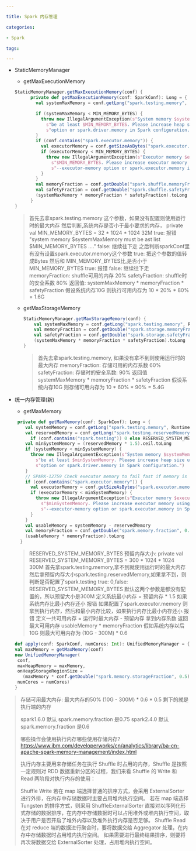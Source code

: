 ```yaml
---

title: Spark 内存管理

categories:

- Spark

tags:

---
```


- StaticMemoryManager

  - getMaxExecutionMemory

  ```scala
  StaticMemoryManager.getMaxExecutionMemory(conf) {
        private def getMaxExecutionMemory(conf: SparkConf): Long = {
          val systemMaxMemory = conf.getLong("spark.testing.memory", Runtime.getRuntime.maxMemory)
  
          if (systemMaxMemory < MIN_MEMORY_BYTES) {
            throw new IllegalArgumentException(s"System memory $systemMaxMemory must " +
              s"be at least $MIN_MEMORY_BYTES. Please increase heap size using the --driver-memory " +
              s"option or spark.driver.memory in Spark configuration.")
          }
          if (conf.contains("spark.executor.memory")) {
            val executorMemory = conf.getSizeAsBytes("spark.executor.memory")
            if (executorMemory < MIN_MEMORY_BYTES) {
              throw new IllegalArgumentException(s"Executor memory $executorMemory must be at least " +
                s"$MIN_MEMORY_BYTES. Please increase executor memory using the " +
                s"--executor-memory option or spark.executor.memory in Spark configuration.")
            }
          }
          val memoryFraction = conf.getDouble("spark.shuffle.memoryFraction", 0.2)
          val safetyFraction = conf.getDouble("spark.shuffle.safetyFraction", 0.8)
          (systemMaxMemory * memoryFraction * safetyFraction).toLong
        }
  }
  ```

  > 首先去拿spark.testing.memory 这个参数，如果没有配置则使用运行时的最大内存
  > 然后判断,系统内存是否小于最小要求的内存， private val MIN_MEMORY_BYTES = 32 * 1024 * 1024   32M
  > true: 报错 "system memory $systemMaxMemory must be ast list $MIN_MEMORY_BYTES ...."
  > false: 继续往下走
  > 之后判断sparkConf里有没有设置spark.executor.memory这个参数
  > true: 把这个参数的值转成Bytes 然后和 MIN_MEMORY_BYTES比,是否小于MIN_MEMORY_BYTES
  >       true:  报错
  > false: 继续往下走
  > memoryFraction: shuffle可用的内存 20%
  > safetyFraction: shuffle时的安全系数 80%
  > 返回值: systemMaxMemory * memoryFraction * safetyFraction
  > 假设系统内存10G 则执行可用内存为 10 * 20% * 80% = 1.6G

  - getMaxStorageMemory

    ```scala
    StaticMemoryManager.getMaxStorageMemory(conf) {
        val systemMaxMemory = conf.getLong("spark.testing.memory", Runtime.getRuntime.maxMemory)
        val memoryFraction = conf.getDouble("spark.storage.memoryFraction", 0.6)
        val safetyFraction = conf.getDouble("spark.storage.safetyFraction", 0.9)
        (systemMaxMemory * memoryFraction * safetyFraction).toLong
    }
    ```

    > 首先去拿spark.testing.memory, 如果没有拿不到则使用运行时的最大内存
    > memoryFraction: 存储可用的内存系数 60%
    > safetyFraction: 存储时的安全系数: 90%
    > 返回值 systemMaxMemory * memoryFraction * safetyFraction
    > 假设系统内存10G 则存储可用内存为 10 * 60% * 90% = 5.4G

- 统一内存管理(新)

  - getMaxMemory

  ```scala
   private def getMaxMemory(conf: SparkConf): Long = {
      val systemMemory = conf.getLong("spark.testing.memory", Runtime.getRuntime.maxMemory)
      val reservedMemory = conf.getLong("spark.testing.reservedMemory",
        if (conf.contains("spark.testing")) 0 else RESERVED_SYSTEM_MEMORY_BYTES)
      val minSystemMemory = (reservedMemory * 1.5).ceil.toLong
      if (systemMemory < minSystemMemory) {
        throw new IllegalArgumentException(s"System memory $systemMemory must " +
          s"be at least $minSystemMemory. Please increase heap size using the --driver-memory " +
          s"option or spark.driver.memory in Spark configuration.")
      }
      // SPARK-12759 Check executor memory to fail fast if memory is insufficient
      if (conf.contains("spark.executor.memory")) {
        val executorMemory = conf.getSizeAsBytes("spark.executor.memory")
        if (executorMemory < minSystemMemory) {
          throw new IllegalArgumentException(s"Executor memory $executorMemory must be at least " +
            s"$minSystemMemory. Please increase executor memory using the " +
            s"--executor-memory option or spark.executor.memory in Spark configuration.")
        }
      }
      val usableMemory = systemMemory - reservedMemory
      val memoryFraction = conf.getDouble("spark.memory.fraction", 0.6)
      (usableMemory * memoryFraction).toLong
    }
  ```

  >   RESERVED_SYSTEM_MEMORY_BYTES 预留内存大小: private val RESERVED_SYSTEM_MEMORY_BYTES = 300 * 1024 * 1024 300M 
  >   首先拿spark.testing.memory,拿不到就使用运行时的最大内存
  >   然后拿预留内存大小spark.testing.reservedMemory,如果拿不到，则判断是否配置了spark.testing true: 0,false: RESERVED_SYSTEM_MEMORY_BYTES
  >   默认这两个参数是都没有配置的，所以预留大小是300M
  >   定义系统最小内存 = 预留内存 * 1.5
  >   如果系统内存比最小内存还小 报错
  >   如果配置了spark.executor.memory 则拿到执行内存，然后和最小内存比较，如果执行内存比最小内存还小 报错
  >   定义一共可用内存 = 运行时最大内存  -  预留内存 
  >   拿到内存系数
  >   返回最大可用内存 usableMemory * memoryFraction
  >   假如系统内存以后10G 则最大可用内存为 (10G - 300M) * 0.6

     ```scala
  def apply(conf: SparkConf, numCores: Int): UnifiedMemoryManager = {
    val maxMemory = getMaxMemory(conf)
    new UnifiedMemoryManager(
      conf,
      maxHeapMemory = maxMemory,
      onHeapStorageRegionSize =
        (maxMemory * conf.getDouble("spark.memory.storageFraction", 0.5)).toLong,
      numCores = numCores)
  }
     ```

>  存储可用最大内存: 最大内存的50% (10G - 300M) * 0.6 * 0.5 剩下的就是执行端的内存
>
> spark1.6.0 默认 spark.memory.fraction 是0.75
> spark2.4.0 默认 spark.memory.fraction 是0.6
>
>
> 哪些操作会使用执行内存哪些使用存储内存?
> https://www.ibm.com/developerworks/cn/analytics/library/ba-cn-apache-spark-memory-management/index.html
>
> 执行内存主要用来存储任务在执行 Shuffle 时占用的内存，Shuffle 是按照一定规则对 RDD 数据重新分区的过程，我们来看 Shuffle 的 Write 和 Read 两阶段对执行内存的使用：
>
> Shuffle Write
>   若在 map 端选择普通的排序方式，会采用 ExternalSorter 进行外排，在内存中存储数据时主要占用堆内执行空间。
>   若在 map 端选择 Tungsten 的排序方式，则采用 ShuffleExternalSorter 直接对以序列化形式存储的数据排序，在内存中存储数据时可以占用堆外或堆内执行空间，取决于用户是否开启了堆外内存以及堆外执行内存是否足够。
> Shuffle Read
>   在对 reduce 端的数据进行聚合时，要将数据交给 Aggregator 处理，在内存中存储数据时占用堆内执行空间。
>   如果需要进行最终结果排序，则要将再次将数据交给 ExternalSorter 处理，占用堆内执行空间。